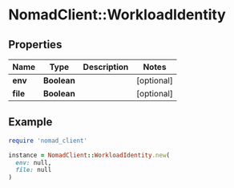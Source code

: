 # NomadClient::WorkloadIdentity

## Properties

| Name | Type | Description | Notes |
| ---- | ---- | ----------- | ----- |
| **env** | **Boolean** |  | [optional] |
| **file** | **Boolean** |  | [optional] |

## Example

```ruby
require 'nomad_client'

instance = NomadClient::WorkloadIdentity.new(
  env: null,
  file: null
)
```

